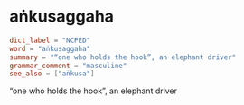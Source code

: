 # aṅkusaggaha

``` toml
dict_label = "NCPED"
word = "aṅkusaggaha"
summary = "“one who holds the hook”, an elephant driver"
grammar_comment = "masculine"
see_also = ["aṅkusa"]
```

“one who holds the hook”, an elephant driver


